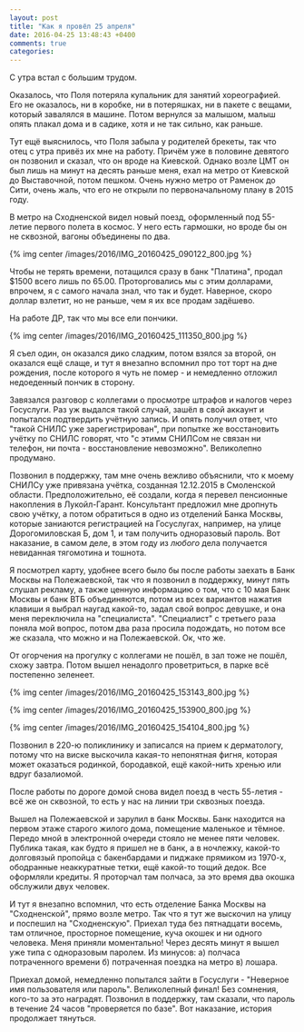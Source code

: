 ```yaml
---
layout: post
title: "Как я провёл 25 апреля"
date: 2016-04-25 13:48:43 +0400
comments: true
categories: 
---
```

С утра встал с большим трудом.

Оказалось, что Поля потеряла купальник для занятий хореографией. Его не оказалось, ни в коробке, ни в потеряшках, ни в пакете с вещами, который завалялся в машине. Потом вернулся за малышом, малыш опять плакал дома и в садике, хотя и не так сильно, как раньше.

Тут ещё выяснилось, что Поля забыла у родителей брекеты, так что отец с утра привёз их мне на работу. Причём уже в половине девятого он позвонил и сказал, что он вроде на Киевской. Однако возле ЦМТ он был лишь на минут на десять раньше меня, ехал на метро от Киевской до Выставочной, потом пешком. Очень нужно метро от Раменок до Сити, очень жаль, что его не открыли по первоначальному плану в 2015 году.

В метро на Сходненской видел новый поезд, оформленный под 55-летие первого полета в космос. У него есть гармошки, но вроде бы он не сквозной, вагоны объединены по два.

{% img center /images/2016/IMG_20160425_090122_800.jpg %}

Чтобы не терять времени, потащился сразу в банк "Платина", продал $1500 всего лишь по 65.00. Проторговались мы с этим долларами, впрочем, я с самого начала знал, что так и будет. Наверное, скоро доллар взлетит, но не раньше, чем я их все продам задёшево.

На работе ДР, так что мы все ели пончики. 

{% img center /images/2016/IMG_20160425_111350_800.jpg %}

Я съел один, он оказался дико сладким, потом взялся за второй, он оказался ещё слаще, и тут я внезапно вспомнил про тот торт на дне рождения, после которого я чуть не помер - и немедленно отложил недоеденный пончик в сторону.

Завязался разговор с коллегами о просмотре штрафов и налогов через Госуслуги. Раз уж выдался такой случай, зашёл в свой аккаунт и попытался подтвердить учётную запись. И опять получил ответ, что "такой СНИЛС уже зарегистрирован", при попытке же восстановить учётку по СНИЛС говорят, что "с этимм СНИЛСом не связан ни телефон, ни почта - восстановление невозможно". Великолепно продумано.

Позвонил в поддержку, там мне очень вежливо объяснили, что к моему СНИЛСу уже привязана учётка, созданная 12.12.2015 в Смоленской области. Предположительно, её создали, когда я перевел пенсионные накопления в Лукойл-Гарант. Консультант предложил мне дропнуть свою учётку, а потом обратиться в одно из отделений Банка Москвы, которые заниаются регистрацией на Госуслугах, например, на улице Дорогомиловская Б, дом 1, и там получить одноразовый пароль. Вот наказание, в самом деле, в этом году из _любого_ дела получается невиданная тягомотина и тошнота.

Я посмотрел карту, удобнее всего было бы после работы заехать в Банк Москвы на Полежаевской, так что я позвонил в поддержку, минут пять слушал рекламу, а также ценную информацию о том, что с 10 мая Банк Москвы и банк ВТБ объединяются, потом из всех вариантов нажатия клавиши я выбрал наугад какой-то, задал свой вопрос девушке, и она меня переключила на "специалиста". "Специалист" с третьего раза поняла мой вопрос, потом два раза просила подождать, но потом все же сказала, что можно и на Полежаевской. Ок, что же.

От огорчения на прогулку с коллегами не пошёл, в зал тоже не пошёл, схожу завтра. Потом вышел ненадолго проветриться, в парке всё постепенно зеленеет.

{% img center /images/2016/IMG_20160425_153143_800.jpg %}

{% img center /images/2016/IMG_20160425_153900_800.jpg %}

{% img center /images/2016/IMG_20160425_154104_800.jpg %}

Позвонил в 220-ю поликлинику и записался на прием к дерматологу, потому что на виске выскочила какая-то непонятная фигня, которая может оказаться родинкой, бородавкой, ещё какой-нить хренью или вдруг базалиомой. 

После работы по дороге домой снова видел поезд в честь 55-летия - всё же он сквозной, то есть у нас на линии три сквозных поезда.

Вышел на Полежаевской и зарулил в банк Москвы. Банк находится на первом этаже старого жилого дома, помещение маленькое и тёмное. Передо мной в электронной очереди стояло не менее пяти человек. Публика такая, как будто я пришел не в банк, а в ночлежку, какой-то долговязый пропойца с бакенбардами и пиджаке прямиком из 1970-х, ободранные неаккуратные тетки, ещё какой-то тощий дедок. Все оформляли кредиты. Я проторчал там полчаса, за это время два окошка обслужили двух человек. 

И тут я внезапно вспомнил, что есть отделение Банка Москвы на "Сходненской", прямо возле метро. Так что я тут же выскочил на улицу и поспешил на "Сходненскую". Приехал туда без пятнадцати восемь, там отличное, просторное помещение, куча окошек и ни одного человека. Меня приняли моментально! Через десять минут я вышел уже типа с одноразовым паролем. Из минусов: а) полчаса потраченного времени б) потраченная поездка на метро в) лошара.

Приехал домой, немедленно попытался зайти в Госуслуги - "Неверное имя пользователя или пароль". Великолепный финал! Без сомнения, кого-то за это наградят. Позвонил в поддержку, там сказали, что пароль в течение 24 часов "проверяется по базе". Вот наказание, история продолжает тянуться. 